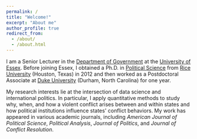 ```yaml
---
permalink: /
title: "Welcome!"
excerpt: "About me"
author_profile: true
redirect_from: 
  - /about/
  - /about.html
---
```


I am a Senior Lecturer in the [Department of Government](https://www.essex.ac.uk/departments/government) at the [University of Essex](https://www.essex.ac.uk/). Before joining Essex, I obtained a Ph.D. in [Political Science](https://politicalscience.rice.edu/) from [Rice University](https://rice.edu/) (Houston, Texas) in 2012 and then worked as a Postdoctoral Associate at [Duke University](https://duke.edu/) (Durham, North Carolina) for one year. 

My research interests lie at the intersection of data science and international politics. 
In particular, I apply quantitative methods to study why, when, and how a violent conflict arises between and within states and how political institutions influence states' conflict behaviors. 
My work has appeared in various academic journals, including <i>American Journal of Political Science</i>, <i>Political Analysis</i>, <i>Journal of Politics</i>, and <i>Journal of Conflict Resolution</i>. 
